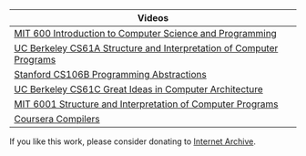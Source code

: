 | Videos |
| --- |
| [MIT 600 Introduction to Computer Science and Programming](https://archive.org/details/mit-600-introduction-to-computer-science-and-programming) |
| [UC Berkeley CS61A Structure and Interpretation of Computer Programs](https://archive.org/details/uc-berkeley-cs61a-structure-and-interpretation-of-computer-programs) |
| [Stanford CS106B Programming Abstractions](https://archive.org/details/stanford-cs106b-programming-abstractions) |
| [UC Berkeley CS61C Great Ideas in Computer Architecture](https://archive.org/details/uc-berkeley-cs61c-great-ideas-in-computer-architecture) |
| [MIT 6001 Structure and Interpretation of Computer Programs](https://archive.org/details/mit-6001-structure-and-interpretation-of-computer-programs) |
| [Coursera Compilers](https://archive.org/details/coursera-compilers) |

If you like this work, please consider donating to [Internet Archive](https://archive.org/donate/).
